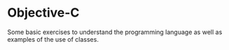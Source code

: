 # Objective-C
Some basic exercises to understand the programming language as well as examples of the use of classes.
